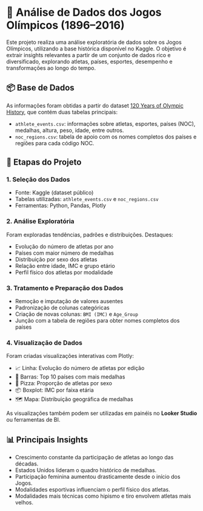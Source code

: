 # 🏅 Análise de Dados dos Jogos Olímpicos (1896–2016)

Este projeto realiza uma análise exploratória de dados sobre os Jogos Olímpicos, utilizando a base histórica disponível no Kaggle. O objetivo é extrair insights relevantes a partir de um conjunto de dados rico e diversificado, explorando atletas, países, esportes, desempenho e transformações ao longo do tempo.

## 📦 Base de Dados

As informações foram obtidas a partir do dataset [120 Years of Olympic History](https://www.kaggle.com/datasets/heesoo37/120-years-of-olympic-history-athletes-and-results), que contém duas tabelas principais:

- `athlete_events.csv`: informações sobre atletas, esportes, países (NOC), medalhas, altura, peso, idade, entre outros.
- `noc_regions.csv`: tabela de apoio com os nomes completos dos países e regiões para cada código NOC.

## 🔧 Etapas do Projeto

### 1. Seleção dos Dados
- Fonte: Kaggle (dataset público)
- Tabelas utilizadas: `athlete_events.csv` e `noc_regions.csv`
- Ferramentas: Python, Pandas, Plotly

### 2. Análise Exploratória
Foram exploradas tendências, padrões e distribuições. Destaques:
- Evolução do número de atletas por ano
- Países com maior número de medalhas
- Distribuição por sexo dos atletas
- Relação entre idade, IMC e grupo etário
- Perfil físico dos atletas por modalidade

### 3. Tratamento e Preparação dos Dados
- Remoção e imputação de valores ausentes
- Padronização de colunas categóricas
- Criação de novas colunas: `BMI (IMC)` e `Age_Group`
- Junção com a tabela de regiões para obter nomes completos dos países

### 4. Visualização de Dados
Foram criadas visualizações interativas com Plotly:

- 📈 Linha: Evolução do número de atletas por edição
- 🥇 Barras: Top 10 países com mais medalhas
- 👥 Pizza: Proporção de atletas por sexo
- 📦 Boxplot: IMC por faixa etária
- 🗺️ Mapa: Distribuição geográfica de medalhas

As visualizações também podem ser utilizadas em painéis no **Looker Studio** ou ferramentas de BI.

## 📊 Principais Insights

- Crescimento constante da participação de atletas ao longo das décadas.
- Estados Unidos lideram o quadro histórico de medalhas.
- Participação feminina aumentou drasticamente desde o início dos Jogos.
- Modalidades esportivas influenciam o perfil físico dos atletas.
- Modalidades mais técnicas como hipismo e tiro envolvem atletas mais velhos.


